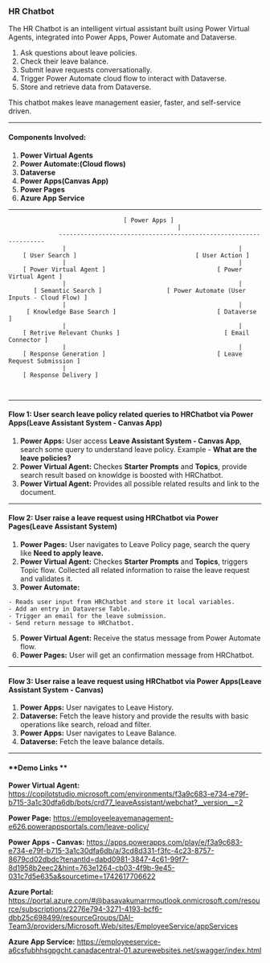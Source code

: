 ### **HR Chatbot**
The HR Chatbot is an intelligent virtual assistant built using Power Virtual Agents, integrated into Power Apps, Power Automate and Dataverse. 
1. Ask questions about leave policies.
2. Check their leave balance.
3. Submit leave requests conversationally.
4. Trigger Power Automate cloud flow to interact with Dataverse.
5. Store and retrieve data from Dataverse.
   
This chatbot makes leave management easier, faster, and self-service driven.

* * * * *

#### **Components Involved:**
1. **Power Virtual Agents** 
2. **Power Automate:(Cloud flows)** 
3. **Dataverse**
4. **Power Apps(Canvas App)**  
5. **Power Pages** 
6. **Azure App Service** 

* * * * *

```
                           		[ Power Apps ]
                                               |
              ------------------------------------------------------------------
               |                                      			|
	[ User Search ]                         		[ User Action ]
               |                                      			|
    [ Power Virtual Agent ]          		              [ Power Virtual Agent ]
               |                                      			|
       [ Semantic Search ]         			[ Power Automate (User Inputs - Cloud Flow) ]
               |                                      			|
     [ Knowledge Base Search ]              			  [ Dataverse ]
               |                                      			|
    [ Retrive Relevant Chunks ]                       		[ Email Connector ]
               |                                      			|
    [ Response Generation ]                   		      [ Leave Request Submission ]
               |                                      			
    [ Response Delivery ]                 			
                                     					
					

```


* * * * *

#### **Flow 1: User search leave policy related queries to HRChatbot via Power Apps(Leave Assistant System - Canvas App)**

1.  **Power Apps:** User access **Leave Assistant System - Canvas App**, search some query to understand leave policy. Example - **What are the leave policies?**
2.  **Power Virtual Agent:** Checkes **Starter Prompts** and **Topics**, provide search result based on knowldge is boosted with HRChatbot.
3.  **Power Virtual Agent:** Provides all possible related results and link to the document. 

* * * * *

#### **Flow 2: User raise a leave request using HRChatbot via Power Pages(Leave Assistant System)**

1.   **Power Pages:** User navigates to Leave Policy page, search the query like **Need to apply leave.**
2.   **Power Virtual Agent:** Checkes **Starter Prompts** and **Topics**, triggers Topic flow. Collected all related information to raise the leave request and validates it.
3.   **Power Automate:**
   
	- Reads user input from HRChatbot and store it local variables. 
	- Add an entry in Dataverse Table. 
	- Trigger an email for the leave submission.
	- Send return message to HRChatbot.
5.  **Power Virtual Agent:** Receive the status message from Power Automate flow. 
6.  **Power Pages:** User will get an confirmation message from HRChatbot. 

* * * * *

#### **Flow 3: User raise a leave request using HRChatbot via Power Apps(Leave Assistant System - Canvas)**

1.   **Power Apps:** User navigates to Leave History. 
2.   **Dataverse:** Fetch the leave history and provide the results with basic operations like search, reload and filter. 
3.   **Power Apps:** User navigates to Leave Balance.
4.   **Dataverse:** Fetch the leave balance details.

* * * * *

#### **Demo Links ** 

**Power Virtual Agent:**
https://copilotstudio.microsoft.com/environments/f3a9c683-e734-e79f-b715-3a1c30dfa6db/bots/crd77_leaveAssistant/webchat?__version__=2

**Power Page:**
https://employeeleavemanagement-e626.powerappsportals.com/leave-policy/

**Power Apps - Canvas:**
https://apps.powerapps.com/play/e/f3a9c683-e734-e79f-b715-3a1c30dfa6db/a/3cd8d331-f3fc-4c23-8757-8679cd02dbdc?tenantId=dabd0981-3847-4c61-99f7-8d1958b2eec2&hint=763e1264-cb03-4f9b-9e45-031c7d5e635a&sourcetime=1742617706622

**Azure Portal:**
https://portal.azure.com/#@basavakumarrmoutlook.onmicrosoft.com/resource/subscriptions/2276e794-3271-4193-bcf6-dbb25c698499/resourceGroups/DAI-Team3/providers/Microsoft.Web/sites/EmployeeService/appServices

**Azure App Service:**
https://employeeservice-a6csfubhhsgpgcht.canadacentral-01.azurewebsites.net/swagger/index.html













 
